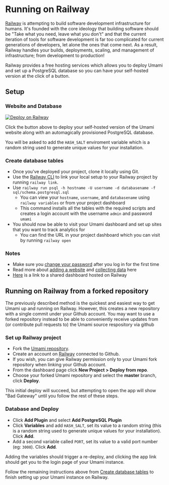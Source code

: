 # Running on Railway

[Railway](https://railway.app/) is attempting to build software development infrastructure for humans. It's founded with the core ideology that building software should be "Take what you need, leave what you don't" and that the current iteration of tools for software development is far too complicated for current generations of developers, let alone the ones that come next. As a result, Railway handles your builds, deployments, scaling, and management of infrastructure; from development to production!

Railway provides a free hosting services which allows you to deploy Umami and set up a PostgreSQL database so you can have your self-hosted version at the click of a button.

## Setup

### Website and Database

[![Deploy on Railway](https://railway.app/button.svg)](https://railway.app/new/template/umami)

Click the button above to deploy your self-hosted version of the Umami website along with an automagically provisioned PostgreSQL database.

You will be asked to add the `HASH_SALT` enviroment variable which is a random string used to generate unique values for your installation.

### Create database tables

- Once you've deployed your project, clone it locally using Git.
- Use the [Railway CLI](https://docs.railway.app/develop/cli) to link your local setup to your Railway project by running `railway link`.
- Use `railway run psql -h hostname -U username -d databasename -f sql/schema.postgresql.sql`
  - You can view your `hostname`, `username`, and `databasename` using `railway variables` or from your project dashboard
  - This command installs all the tables with the required scripts and creates a login account with the username `admin` and password `umami`
- You should now be able to visit your Umami dashboard and set up sites that you want to track analytics for
  - You can find the URL in your project dashboard which you can visit by running `railway open`

### Notes

- Make sure you [change your password](https://umami.is/docs/login) after you log in for the first time
- Read more about [adding a website](https://umami.is/docs/add-a-website) and [collecting data](https://umami.is/docs/collect-data) here
- [Here](https://umami-0ce3be-production.up.railway.app/share/QFjN7Inl/LTV) is a link to a shared dashboard hosted on Railway

## Running on Railway from a forked repository

The previously described method is the quickest and easiest way to get Umami up and running on Railway. However, this creates a new repository with a single commit under your Github account. You may want to use a forked repository instead to be able to conveniently receive updates from (or contribute pull requests to) the Umami source respository via github

### Set up Railway project

- Fork the [Umami repository](https://github.com/umami-software/umami).
- Create an account on [Railway](https://railway.app/) connected to Github.
- If you wish, you can give Railway permission only to your Umami fork repository when linking your Github account.
- From the dashboard page click **New Project > Deploy from repo**.
- Choose your forked Umami repository and select the **master** branch, click **Deploy**.

This initial deploy will succeed, but attempting to open the app will show "Bad Gateway" until you follow the rest of these steps.

### Database and Deploy

- Click **Add Plugin** and select **Add PostgreSQL Plugin**
- Click **Variables** and add `HASH_SALT`, set its value to a random string (this is a random string used to generate unique values for your installation). Click **Add**.
- Add a second variable called `PORT`, set its value to a valid port number (eg: `3000`). Click **Add**.

Adding the variables should trigger a re-deploy, and clicking the app link should get you to the login page of your Umami instance. 

Follow the remaining instructions above from [Create database tables](#create-database-tables) to finish setting up your Umami instance on Railway.
